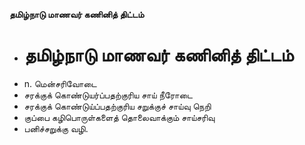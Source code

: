 **தமிழ்நாடு மாணவர் கணினித் திட்டம்**
- # தமிழ்நாடு மாணவர் கணினித் திட்டம்
- n. மென்சரிவோடை
- சரக்குக் கொண்டுயர்ப்பதற்குரிய சாய் நீரோடை
- சரக்குக் கொண்டுய்ப்பதற்குரிய சறுக்குச் சாய்வு நெறி
- குப்பை கழிபொருள்களைத் தொலைவாக்கும் சாய்சரிவு
- பனிச்சறுக்கு வழி.

